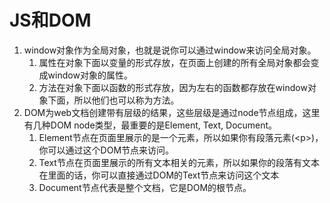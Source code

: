 # JS和DOM
1. window对象作为全局对象，也就是说你可以通过window来访问全局对象。
   1. 属性在对象下面以变量的形式存放，在页面上创建的所有全局对象都会变成window对象的属性。
   2. 方法在对象下面以函数的形式存放，因为左右的函数都存放在window对象下面，所以他们也可以称为方法。
2. DOM为web文档创建带有层级的结果，这些层级是通过node节点组成，这里有几种DOM node类型，最重要的是Element, Text, Document。
   1. Element节点在页面里展示的是一个元素，所以如果你有段落元素(\<p>)，你可以通过这个DOM节点来访问。
   2. Text节点在页面里展示的所有文本相关的元素，所以如果你的段落有文本在里面的话，你可以直接通过DOM的Text节点来访问这个文本
   3.  Document节点代表是整个文档，它是DOM的根节点。